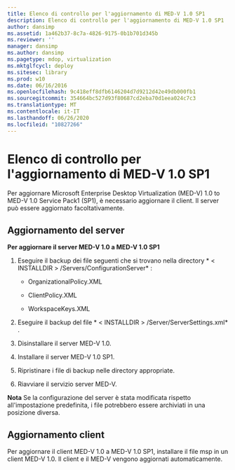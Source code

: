 ```yaml
---
title: Elenco di controllo per l'aggiornamento di MED-V 1.0 SP1
description: Elenco di controllo per l'aggiornamento di MED-V 1.0 SP1
author: dansimp
ms.assetid: 1a462b37-8c7a-4826-9175-0b1b701d345b
ms.reviewer: ''
manager: dansimp
ms.author: dansimp
ms.pagetype: mdop, virtualization
ms.mktglfcycl: deploy
ms.sitesec: library
ms.prod: w10
ms.date: 06/16/2016
ms.openlocfilehash: 9c418eff8dfb6146204d7d9212d42e49db000fb1
ms.sourcegitcommit: 354664bc527d93f80687cd2eba70d1eea024c7c3
ms.translationtype: MT
ms.contentlocale: it-IT
ms.lasthandoff: 06/26/2020
ms.locfileid: "10827266"
---
```

# Elenco di controllo per l'aggiornamento di MED-V 1.0 SP1


Per aggiornare Microsoft Enterprise Desktop Virtualization (MED-V) 1.0 to MED-V 1.0 Service Pack1 (SP1), è necessario aggiornare il client. Il server può essere aggiornato facoltativamente.

## Aggiornamento del server


**Per aggiornare il server MED-V 1.0 a MED-V 1.0 SP1**

1.  Eseguire il backup dei file seguenti che si trovano nella directory * &lt; INSTALLDIR &gt; /Servers/ConfigurationServer* :

    -   OrganizationalPolicy.XML

    -   ClientPolicy.XML

    -   WorkspaceKeys.XML

2.  Eseguire il backup del file * &lt; INSTALLDIR &gt; /Server/ServerSettings.xml* .

3.  Disinstallare il server MED-V 1.0.

4.  Installare il server MED-V 1.0 SP1.

5.  Ripristinare i file di backup nelle directory appropriate.

6.  Riavviare il servizio server MED-V.

**Nota**  Se la configurazione del server è stata modificata rispetto all'impostazione predefinita, i file potrebbero essere archiviati in una posizione diversa.

 

## Aggiornamento client


Per aggiornare il client MED-V 1.0 a MED-V 1.0 SP1, installare il file msp in un client MED-V 1.0. Il client e il MED-V vengono aggiornati automaticamente.

 

 





